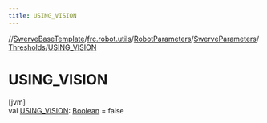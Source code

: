 ```yaml
---
title: USING_VISION
---
```

//[SwerveBaseTemplate](../../../../../index.html)/[frc.robot.utils](../../../index.html)/[RobotParameters](../../index.html)/[SwerveParameters](../index.html)/[Thresholds](index.html)/[USING_VISION](-u-s-i-n-g_-v-i-s-i-o-n.html)



# USING_VISION



[jvm]\
val [USING_VISION](-u-s-i-n-g_-v-i-s-i-o-n.html): [Boolean](https://kotlinlang.org/api/latest/jvm/stdlib/kotlin/-boolean/index.html) = false




